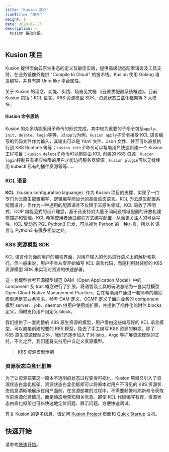 ```yaml
---
title: "Kusion 简介"
linkTitle: "简介"
weight: 1
date: 2020-02-17
description: >
  Kusion 基础介绍。
---
```


## Kusion 项目
Kusion 提供面向云原生生态的定义及最佳实践，提供高级动态配置语言及工具支持，在业务镜像外提供 "Compile to Cloud" 的技术栈。Kusion 使用 Golang 语言编写，并具有跨 Unix-like 平台属性。

关于 Kusion 的理念、功能、实践、场景见文档 《云原生配置系统概述》。目前 Kusion 包括：KCL 语言、K8S 资源模型 SDK、资源状态白盒化框架等 3 大模块。

#### Kusion 命令思路
Kusion 的众多功能采用子命令的形式完成，其中较为重要的子命令包括`apply`、`init`、`delete`、`login`等等，以`apply`为例，`kusion apply`子命令接受 KCL 语言编写的代码文件作为输入，其输出可以是 Yaml 文件、Json 文件、甚至可以直接执行到 K8S Runtime 等等；`kusion init`子命令可以帮助用户快速新建一个 Kusion 工程项目；`kusion delete`子命令可以删除由 KCL 创建的 K8S 资源；`kusion login`控制只有相应权限的用户才能访问服务器资源；`kusion plugin`可以无缝使用 kubectl 已有的插件资源等等……

### KCL 语言

**KCL**（kusion configuration laguange）作为 Kusion 项目的支撑，实现了一门专门为云原生配置编写、逻辑编写而设计的高级动态语言。KCL 为云原生配置系统而设计，但作为一种通用的配置语言不仅限于云原生领域。KCL 吸收了声明式、OOP 编程范式的设计理念，基于此支持对大量不同问题领域配置的开放化建模描述和管理。KCL 希望使用者通过编程方式编写配置，从而更关注人的可读写性。KCL 受动态 PGL Python3 启发，可以视为 Python 的一种方言，所以 K 语言与 Python3 有很多相似之处。

### K8S 资源模型 SDK
KCL 语言作为面向用户的编程界面，对用户输入的代码进行语义上的解析和执行。但一般来说，用户不会从零开始编写 KCL 语言代码，而是利用封装好的 K8S 资源模型 SDK 来实现对资源的快速部署。

这一套模型参考开源模型规范 OAM（Open Application Model）中的 component 及 trait 概念进行了扩展，将语言及工具的玩法总结为一套实践模型 Open Cloud-Native Management Practice，旨在帮助用户通过一套简单的编程模型满足其业务需求。参考 OAM 定义，OCMP 定义了面向业务的 component 模型 server、 job、daemon 供用户使用或扩展，并提供了插件化的附件 blocks 定义，同时支持用户自定义 block。

我们提供了一套完整的 K8S 原生资源的模型，用户借由这些编写好的 KCL 语言模型，可以直接创建想要的 K8S 模型，免去了手工编写 K8S 资源的麻烦。除了 K8S 原生资源模型之外，我们还逐步加入了对 Istio、Argo 等扩展资源模型的支持。不久之后，我们还将支持用户自定义资源模型。

> [K8S 资源模型示例](examples/bookinfo/base/servers.k)

### 资源状态白盒化框架
为了让资源部署这一原本不透明的状态过程变得可视化，Kusion 项目又引入了资源状态白盒化框架。资源状态白盒化框架可以将原本对用户不可见的 K8S 资源状态信息清晰地展示在用户面前，在资源部署的过程中，不需要频繁地刷新命令获取当前资源创建情况，而是动态地获知相关信息。即使 KCL 代码编写有误，资源状态白盒化框架也可以快速地定位问题、展示问题，方便快速调试。

有关 Kusion 的更多信息，请访问 [Kusion Project](http://kusionstack.io/kusion) 页面和 [Quick Startup](docs/quick-start/_index.md) 文档。

## 快速开始

请参考[快速开始](../quick-start)。
